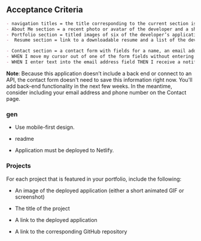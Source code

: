 ## Acceptance Criteria

```md
- navigation titles = the title corresponding to the current section is highlighted
- About Me section = a recent photo or avatar of the developer and a short bio about them
- Portfolio section = titled images of six of the developer’s applications with links to both the deployed applications and the corresponding GitHub repositories
-  Resume section = link to a downloadable resume and a list of the developer’s proficiencies

- Contact section = a contact form with fields for a name, an email address, and a message
- WHEN I move my cursor out of one of the form fields without entering text THEN I receive a notification that this field is required
- WHEN I enter text into the email address field THEN I receive a notification if I have entered an invalid email address
```

**Note**: Because this application doesn’t include a back end or connect to an API, the contact form doesn't need to save this information right now. You'll add back-end functionality in the next few weeks. In the meantime, consider including your email address and phone number on the Contact page.

### gen

* Use mobile-first design.

* readme

* Application must be deployed to Netlify.

### Projects

For each project that is featured in your portfolio, include the following:

* An image of the deployed application (either a short animated GIF or screenshot)

* The title of the project

* A link to the deployed application

* A link to the corresponding GitHub repository